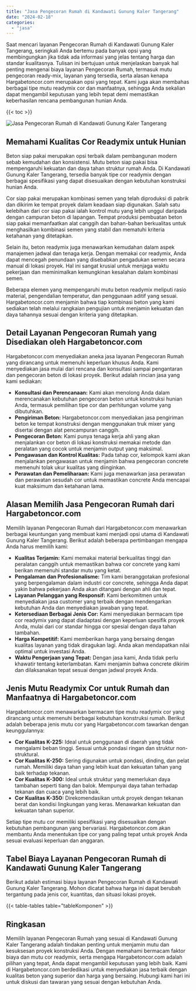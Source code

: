 ```yaml
---
title: "Jasa Pengecoran Rumah di Kandawati Gunung Kaler Tangerang"
date: "2024-02-18"
categories: 
  - "jasa"
---
```



Saat mencari layanan Pengecoran Rumah di Kandawati Gunung Kaler Tangerang, seringkali Anda bertemu pada banyak opsi yang membingungkan jika tidak ada informasi yang jelas tentang harga dan standar kualitasnya. Tulisan ini bertujuan untuk menjelaskan banyak hal penting mengenai biaya layanan Pengecoran Rumah, termasuk mutu pengecoran ready-mix, layanan yang tersedia, serta alasan kenapa Hargabetoncor.com merupakan opsi yang tepat. Kami juga akan membahas berbagai tipe mutu readymix cor dan manfaatnya, sehingga Anda sekalian dapat mengambil keputusan yang lebih tepat demi memastikan keberhasilan rencana pembangunan hunian Anda.

{{< toc >}}

![Jasa Pengecoran Rumah di Kandawati Gunung Kaler Tangerang](https://hargareadymixid.github.io/hbc/readymix-hbc%20(42).png)

## Memahami Kualitas Cor Readymix untuk Hunian

Beton siap pakai merupakan opsi terbaik dalam pembangunan modern sebab kemudahan dan konsistensi. Mutu beton siap pakai bisa mempengaruhi kekuatan dan daya tahan struktur rumah Anda. Di Kandawati Gunung Kaler Tangerang, tersedia banyak tipe cor readymix dengan berbagai spesifikasi yang dapat disesuaikan dengan kebutuhan konstruksi hunian Anda.

Cor siap pakai merupakan kombinasi semen yang telah diproduksi di pabrik dan dikirim ke tempat proyek dalam keadaan siap digunakan. Salah satu kelebihan dari cor siap pakai ialah kontrol mutu yang lebih unggul daripada dengan campuran beton di lapangan. Tempat produksi pembuatan beton siap pakai memanfaatkan alat canggih dan bahan-bahan berkualitas untuk menghasilkan kombinasi semen yang stabil dan mematuhi kriteria ketahanan yang ditetapkan.

Selain itu, beton readymix juga menawarkan kemudahan dalam aspek manajemen jadwal dan tenaga kerja. Dengan memakai cor readymix, Anda dapat mencegah penundaan yang disebabkan pengadukan semen secara manual di lokasi proyek. Hal ini sangat krusial untuk menjaga waktu pekerjaan dan meminimalkan kemungkinan kesalahan dalam kombinasi semen.

Beberapa elemen yang mempengaruhi mutu beton readymix meliputi rasio material, pengendalian temperatur, dan penggunaan aditif yang sesuai. Hargabetoncor.com menjamin bahwa tiap kombinasi beton yang kami sediakan telah melalui rangkaian pengujian untuk menjamin kekuatan dan daya tahannya sesuai dengan kriteria yang ditetapkan.

## Detail Layanan Pengecoran Rumah yang Disediakan oleh Hargabetoncor.com

Hargabetoncor.com menyediakan aneka jasa layanan Pengecoran Rumah yang dirancang untuk memenuhi keperluan khusus Anda. Kami menyediakan jasa mulai dari rencana dan konsultasi sampai pengantaran dan pengecoran beton di lokasi proyek. Berikut adalah rincian jasa yang kami sediakan:

- **Konsultasi dan Perencanaan:** Kami akan menolong Anda dalam merencanakan kebutuhan pengecoran beton untuk konstruksi hunian Anda, termasuk pemilihan tipe cor dan perhitungan volume yang dibutuhkan.
- **Pengiriman Beton:** Hargabetoncor.com menyediakan jasa pengiriman beton ke tempat konstruksi dengan menggunakan truk mixer yang disertai dengan alat pencampuran canggih.
- **Pengecoran Beton:** Kami punya tenaga kerja ahli yang akan menjalankan cor beton di lokasi konstruksi memakai metode dan peralatan yang cocok untuk menjamin output yang maksimal.
- **Pengawasan dan Kontrol Kualitas:** Pada tahap cor, kelompok kami akan menjalankan pengawasan untuk menjamin bahwa pengecoran concrete memenuhi tolak ukur kualitas yang diinginkan.
- **Perawatan dan Pemeliharaan:** Kami juga menawarkan jasa perawatan dan perawatan sesudah cor untuk memastikan concrete Anda mencapai kuat maksimum dan ketahanan lama.

## Alasan Memilih Jasa Pengecoran Rumah dari Hargabetoncor.com

Memilih layanan Pengecoran Rumah dari Hargabetoncor.com menawarkan berbagai keuntungan yang membuat kami menjadi opsi utama di Kandawati Gunung Kaler Tangerang. Berikut adalah beberapa pertimbangan mengapa Anda harus memilih kami:

- **Kualitas Terjamin:** Kami memakai material berkualitas tinggi dan peralatan canggih untuk memastikan bahwa cor concrete yang kami berikan memenuhi standar mutu yang ketat.
- **Pengalaman dan Profesionalisme:** Tim kami beranggotakan profesional yang berpengalaman dalam industri cor concrete, sehingga Anda dapat yakin bahwa pekerjaan Anda akan ditangani dengan ahli dan tepat.
- **Layanan Pelanggan yang Responsif:** Kami berkomitmen untuk menyediakan jasa customer yang terbaik dengan mendengarkan kebutuhan Anda dan menyediakan jawaban yang tepat.
- **Ketersediaan Berbagai Jenis Cor:** Kami menyediakan bermacam tipe cor readymix yang dapat diadaptasi dengan keperluan spesifik proyek Anda, mulai dari cor standar hingga cor spesial dengan daya tahan tambahan.
- **Harga Kompetitif:** Kami memberikan harga yang bersaing dengan kualitas layanan yang tidak diragukan lagi. Anda akan mendapatkan nilai optimal untuk investasi Anda.
- **Waktu Pengerjaan yang Tepat:** Dengan jasa kami, Anda tidak perlu khawatir tentang keterlambatan. Kami menjamin bahwa concrete dikirim dan dilaksanakan tepat sesuai dengan jadwal proyek Anda.

## Jenis Mutu Readymix Cor untuk Rumah dan Manfaatnya di Hargabetoncor.com

Hargabetoncor.com menawarkan bermacam tipe mutu readymix cor yang dirancang untuk memenuhi berbagai kebutuhan konstruksi rumah. Berikut adalah beberapa jenis mutu cor yang Hargabetoncor.com tawarkan dengan keunggulannya:

- **Cor Kualitas K-225:** Ideal untuk penggunaan di daerah yang tidak mengalami beban tinggi. Sesuai untuk pondasi ringan dan struktur non-struktural.
- **Cor Kualitas K-250:** Sering digunakan untuk pondasi, dinding, dan pelat rumah. Memiliki daya tahan yang lebih kuat dan kekuatan tahan yang baik terhadap tekanan.
- **Cor Kualitas K-300:** Ideal untuk struktur yang memerlukan daya tambahan seperti tiang dan balok. Mempunyai daya tahan terhadap tekanan dan cuaca yang lebih baik.
- **Cor Kualitas K-350:** Direkomendasikan untuk proyek dengan tekanan berat dan kondisi lingkungan yang keras. Menawarkan kekuatan dan kekuatan tahan superior.

Setiap tipe mutu cor memiliki spesifikasi yang disesuaikan dengan kebutuhan pembangunan yang bervariasi. Hargabetoncor.com akan membantu Anda menentukan tipe cor yang paling tepat untuk proyek Anda sesuai evaluasi keperluan dan anggaran.

## Tabel Biaya Layanan Pengecoran Rumah di Kandawati Gunung Kaler Tangerang

Berikut adalah estimasi biaya layanan Pengecoran Rumah di Kandawati Gunung Kaler Tangerang. Mohon dicatat bahwa harga ini dapat berubah tergantung pada jenis cor, kuantitas, dan situasi lokasi proyek.

{{< table-tables table="tableKomponen" >}}

## Ringkasan

Memilih layanan Pengecoran Rumah yang sesuai di Kandawati Gunung Kaler Tangerang adalah tindakan penting untuk menjamin mutu dan kesuksesan proyek konstruksi Anda. Dengan memahami bermacam faktor biaya dan mutu cor readymix, serta mengapa Hargabetoncor.com adalah pilihan yang tepat, Anda dapat mengambil keputusan yang lebih baik. Kami di Hargabetoncor.com berdedikasi untuk menyediakan jasa terbaik dengan kualitas beton yang superior dan harga yang bersaing. Hubungi kami hari ini untuk diskusi dan tawaran yang sesuai dengan kebutuhan Anda.
